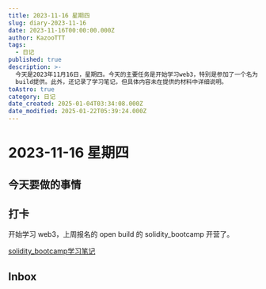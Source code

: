 ```yaml
---
title: 2023-11-16 星期四
slug: diary-2023-11-16
date: 2023-11-16T00:00:00.000Z
author: KazooTTT
tags:
  - 日记
published: true
description: >-
  今天是2023年11月16日，星期四。今天的主要任务是开始学习web3，特别是参加了一个名为solidity_bootcamp的在线课程，该课程由open
  build提供。此外，还记录了学习笔记，但具体内容未在提供的材料中详细说明。
toAstro: true
category: 日记
date_created: 2025-01-04T03:34:08.000Z
date_modified: 2025-01-22T05:39:24.000Z
---
```


# 2023-11-16 星期四

## 今天要做的事情

## 打卡

开始学习 web3，上周报名的 open build 的 solidity_bootcamp 开营了。

[solidity_bootcamp学习笔记](https://notes.kazoottt.top/03-领域/编程/web3/solidity_bootcamp学习笔记)

## Inbox

<!-- start of weread -->
<!-- end of weread -->
